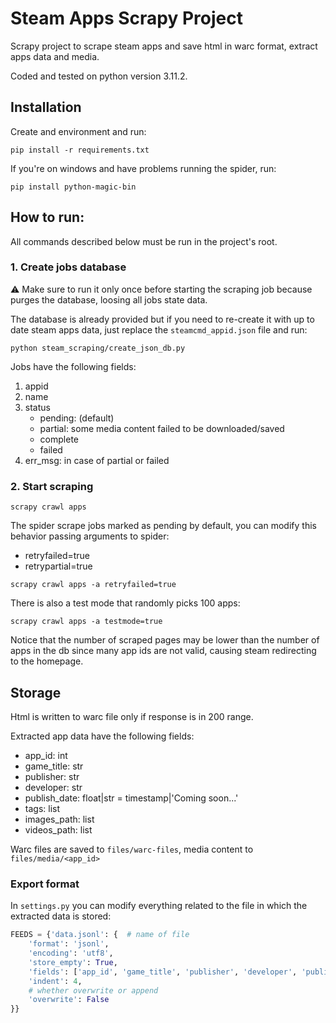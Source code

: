 # Steam Apps Scrapy Project

Scrapy project to scrape steam apps and save html in warc format, extract apps data and media.

Coded and tested on python version 3.11.2.

## Installation

Create and environment and run:

`pip install -r requirements.txt`

If you're on windows and have problems running the spider, run:

`pip install python-magic-bin`

## How to run:

All commands described below must be run in the project's root.

### 1. Create jobs database

⚠️ Make sure to run it only once before starting the scraping job because purges the database, loosing all jobs state
data.

The database is already provided but if you need to re-create it with up to date steam apps data, just
replace the `steamcmd_appid.json` file and run:

`python steam_scraping/create_json_db.py`

Jobs have the following fields:

1. appid
2. name
3. status
    - pending: (default)
    - partial: some media content failed to be downloaded/saved
    - complete
    - failed
4. err_msg: in case of partial or failed

### 2. Start scraping

`scrapy crawl apps`

The spider scrape jobs marked as pending by default, you can modify this behavior passing arguments to spider:

- retryfailed=true
- retrypartial=true

`scrapy crawl apps -a retryfailed=true`

There is also a test mode that randomly picks 100 apps:

`scrapy crawl apps -a testmode=true`

Notice that the number of scraped pages may be lower than the number of apps in the db since many app ids are not valid,
causing steam redirecting to the homepage.

## Storage

Html is written to warc file only if response is in 200 range.

Extracted app data have the following fields:

- app_id: int
- game_title: str
- publisher: str
- developer: str
- publish_date: float|str = timestamp|'Coming soon...'
- tags: list
- images_path: list
- videos_path: list

Warc files are saved to `files/warc-files`, media content to `files/media/<app_id>`

### Export format

In `settings.py` you can modify everything related to the file in which the extracted data is stored:

```py
FEEDS = {'data.jsonl': {  # name of file
    'format': 'jsonl',
    'encoding': 'utf8',
    'store_empty': True,
    'fields': ['app_id', 'game_title', 'publisher', 'developer', 'publish_date', 'tags', 'images_path', 'videos_path'],
    'indent': 4,
    # whether overwrite or append
    'overwrite': False
}}
```